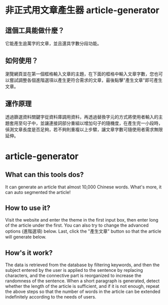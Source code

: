 # 非正式用文章產生器 article-generator
## 這個工具能做什麼？
它能產生逾萬字的文章，並且還具字數分段功能。
## 如何使用？
瀏覽網頁並在第一個框格輸入文章的主題，在下面的框格中輸入文章字數，您也可以嘗試調整各個進階選項以產生更符合需求的文章，最後點擊"產生文章"即可產生文章。
## 運作原理
透過篩選資料關鍵字從資料庫調用資料，再透過替換字元的方式將使用者輸入的主題套用至句子中，並讓連接詞部分重組以增加句子的隨機度，在產生完一小段時，偵測文章長度是否足夠，若不夠則重複以上步驟，讓文章字數可隨使用者需求無限延伸。
# article-generator
## What can this tools dos?
It can generate an article that almost 10,000 Chinese words. What's more, it can auto segmented the article!
## How to use it?
Visit the website and enter the theme in the first input box, then enter long of the article under the first. You can also try to change the advanced options (進階選項) below. Last, click the "產生文章" button so that the article will generate below.
## How's it work? 
The data is retrieved from the database by filtering keywords, and then the subject entered by the user is applied to the sentence by replacing characters, and the connective part is reorganized to increase the randomness of the sentence. 
When a short paragraph is generated, detect whether the length of the article is sufficient, and if it is not enough, repeat the above steps so that the number of words in the article can be extended indefinitely according to the needs of users.
